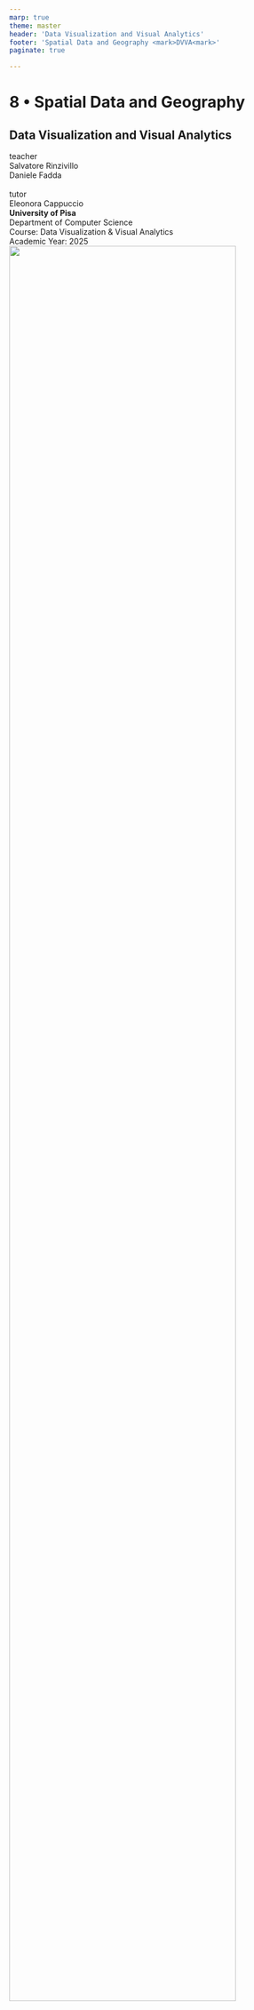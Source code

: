 ```yaml
---
marp: true
theme: master
header: 'Data Visualization and Visual Analytics'
footer: 'Spatial Data and Geography <mark>DVVA<mark>'
paginate: true

---
```




<!-- _class: cover -->
<!-- _paginate: skip -->

<div>
  <h1>8 •  Spatial Data and Geography</h1>
  <h2>Data Visualization and Visual Analytics</h2>
  <!-- <div class="subtitle">A subtitle</div> -->

  <div class="authors">
    <div class="author-label">teacher</div>
    <div class="author-name">Salvatore Rinzivillo</div>
    <div class="author-name">Daniele Fadda</div>
    <br>
    <div class="author-label">tutor</div>
    <div class="author-name">Eleonora Cappuccio</div>
  </div>

  <div class="university">
    <strong>University of Pisa</strong><br>
    Department of Computer Science<br>
    Course: Data Visualization & Visual Analytics<br>
    Academic Year: 2025    
  </div>

</div>



<div class="cover-image">
<img src="img/va_lesson3_vision_perception_Page_02_Image_0003.jpg" alt="" style="width:90%">
</div>


<!-- This lecture covers charting taxonomy, building on our previous introduction to visual variables. We'll explore different chart types, their appropriate uses, and common pitfalls to avoid when visualizing data. -->

---

# OBJECTIVE

- To show spatial distribution of data
- To show relative positions of data components

- Thematic maps
  - Mapping to attribute data (quantitative and qualitative) on a map
  - Geometry linked to fixed geographical position

<!-- The main goal of geographic visualization is to show how data is distributed in space and the relative positions between data elements. Thematic maps allow us to link quantitative or qualitative attributes to specific geographic locations. -->

---

# MAP DESIGN

- Projection
  - Map curved 3D objects to a place
- Scale
  - Reduction of a map to the available space
- Symbolization and themes
  - Equivalent to encoding with Visual Variables

<!-- Creating a map requires addressing three fundamental issues: how to project a 3D world onto a 2D surface, what scale to use for representation, and how to symbolize information. These design decisions greatly impact the effectiveness and accuracy of the map. -->

---

# SCALE

![bg contain](img/DVVA_08/VA_Lesson14_geography_complete_Page_05_Image_0003.jpg)

<!-- Scale is a critical aspect of cartography. It defines the relationship between distances on the map and the actual distances on Earth. The choice of scale affects the level of detail that can be shown and the geographical area that can be covered. -->

---

# MAP SCALE

- Defines as the ratio between a distance on the map and the corresponding distance on the Earth
  - Usually expressed as verbal ratio
    - 1:100
    - Distance on the map is always expressed as one
  - The ratio is dimensionless
  - The larger the fraction, the greater the map's details

<!-- Map scale is expressed as a ratio where the first number always represents one unit on the map, and the second number represents the equivalent units on Earth. For example, a scale of 1:100,000 means that 1 centimeter on the map represents 100,000 centimeters (1 kilometer) in the real world. The larger the fraction (like 1:10,000 compared to 1:1,000,000), the more detailed the map is. -->

---

<!-- _class: all-image -->

# MAP SCALE (1:50,000,000)

![bg](img/DVVA_08/VA_Lesson14_geography_complete_Page_07_Image_0003.jpg)

<!-- At a scale of 1:50,000,000, we can see entire continents, but we lose most of the details. This scale is appropriate for displaying global patterns, continental boundaries, or very large regions. At this scale, cities appear as dots, and only major geographic features are visible. -->

---

<!-- _class: all-image -->

# MAP SCALE (1:6,500,000)

![bg](img/DVVA_08/VA_Lesson14_geography_complete_Page_08_Image_0003.jpg)

<!-- At a scale of 1:6,500,000, we can see large regions like parts of Europe. This scale allows for the visualization of countries, major cities, and primary geographical features like seas and mountain ranges. It's commonly used for continental or sub-continental maps. -->

---

<!-- _class: all-image -->

# MAP SCALE (1:1,500,000)

![bg ](img/DVVA_08/VA_Lesson14_geography_complete_Page_09_Image_0003.jpg)

<!-- With a scale of 1:1,500,000, we can focus on a single country or a specific region. This scale shows more details like smaller cities, rivers, and main road networks. It's useful for national or regional maps where you need to show the relationship between major geographical features. -->

---

<!-- _class: all-image -->

# MAP SCALE (1:100,000)

![bg](img/DVVA_08/VA_Lesson14_geography_complete_Page_10_Image_0003.jpg)

<!-- At 1:100,000 scale, we're looking at a much more detailed view that might cover a metropolitan area or a small region. This scale allows for the visualization of neighborhoods, local roads, small streams, and detailed terrain features. It's suitable for regional planning or detailed navigation. -->

---

<!-- _class: all-image -->

# MAP SCALE (1:10,000)

![bg](img/DVVA_08/VA_Lesson14_geography_complete_Page_11_Image_0003.jpg)

<!-- The 1:10,000 scale provides a very detailed view of a small area, such as a city center or a neighborhood. At this scale, individual buildings, streets, parks, and small local features become clearly visible. This scale is often used for urban planning, detailed city maps, or specific area studies. -->

---

<!-- _class: all-image -->

# MAP SCALE (1:1,000)

![bg](img/DVVA_08/VA_Lesson14_geography_complete_Page_12_Image_0003.jpg)

<!-- At the very detailed scale of 1:1,000, we can see specific features like individual buildings, sports fields, parking lots, or garden layouts. This scale is used for site planning, property surveys, or detailed urban design. One centimeter on this map represents just 10 meters in the real world. -->

---

# PROJECTIONS

![](img/DVVA_08/VA_Lesson14_geography_complete_Page_13_Image_0003.jpg)

<!-- Projections are mathematical transformations used to represent the Earth's three-dimensional surface on a two-dimensional plane. Each projection involves some kind of distortion, whether it's of area, shape, distance, or direction. The choice of projection depends on the purpose of the map and the region being mapped. -->

---

# CARTOGRAPHY AS ART


<div class="columns-2">
<div>

![center](img/DVVA_08/VA_Lesson14_geography_complete_Page_14_Image_0003.jpg)
</div>
<div>

![center](img/DVVA_08/VA_Lesson14_geography_complete_Page_15_Image_0003.jpg)
</div>
</div>

<!-- Historically, cartography was not just a technical discipline but also an art form. Early maps were beautifully illustrated with decorative elements, showing not just geographical features but also cultural and historical aspects. These artistic maps combined technical precision with aesthetic considerations, making them both useful tools and cultural artifacts. 


The second map shows the historical map of Europe and showcases the artistic nature of early cartography. The precise geographical information is enhanced with decorative elements, illustrations, and elaborate typography. These maps were not just tools for navigation but also works of art that displayed the cartographer's skill and the cultural context of the time. -->

---

![center height:500](img/DVVA_08/VA_Lesson14_geography_complete_Page_16_Image_0003.jpg)

<!-- Another example of historical cartography showing a detailed map with vibrant colors and artistic elements. Historical maps often included decorative cartouches, sea monsters, and other embellishments that reflected both the knowledge and the imagination of their creators. These beautiful artifacts serve as important historical documents of how people understood their world. -->

---

![center height:550](img/DVVA_08/VA_Lesson14_geography_complete_Page_17_Image_0003.jpg)

<!-- This circular map projection provides a different perspective on geographical representation. Circular or polar projections are particularly useful for showing areas around the poles or for representing global relationships from a specific viewpoint. They demonstrate how the choice of projection can dramatically alter our perception of the world. -->

---

# THE NEW WORLD

- New challenges for geographers
- Since XVI century new methods to represent geography
- From plane to globe

<!-- The discovery of the "New World" in the 15th and 16th centuries presented enormous challenges for cartographers. The traditional flat representations of the world had to be reconsidered as explorers brought back information about vast new lands. This led to revolutionary changes in mapping techniques, with a shift from plane representations to more accurate spherical models of the Earth. -->

---

# BASIC COMPONENTS...

- A reference system
- A set of coordinates

<!-- All geographic information systems rely on two fundamental components: a reference system that defines the model of the Earth being used, and a coordinate system that allows for precise positioning of elements on that reference system. These components provide the framework for all spatial data representation. -->

---

# REFERENCE SYSTEM

- Univocally determine a position in 3D (2D+1D)
- Need for a simple model:
  - Mathematically tractable: surface
  - Link to physical world
- Typical surfaces:
  - Sphere
  - Ellipsoid (spheroid)
  - Geoid

<!-- A reference system allows us to precisely locate any point on Earth using coordinates. For mathematical simplicity, we represent the Earth's complex surface as a simpler model—either a sphere, an ellipsoid, or a geoid. Each offers different levels of accuracy and mathematical complexity. An ellipsoid approximates the Earth's shape reasonably well while remaining mathematically manageable. -->

---

# COORDINATE (2D+1D)

<div class="columns-2">
<div>

- Position relative to the reference system
- Angular coordinates
  - Longitude
  - Latitude
- Altitude as offset from the reference point
</div>
<div>

![center height:450](img/DVVA_08/geo_position_relative.png)
</div>
</div>

<!-- Coordinates specify a location relative to the reference system. Most commonly, we use the angular coordinates of latitude and longitude, which describe the angular distance from the equator and from the prime meridian, respectively. The third dimension, altitude, is measured as the distance from the reference surface (usually above or below sea level). -->

---

# LATITUDE AND LONGITUDE

<div class="columns-2">

<div>

- Latitude: angular distance from equator
- Longitude: angular distance from central meridian
</div>
<div>

![center width:500](img/DVVA_08/VA_Lesson14_geography_complete_Page_22_Image_0003.jpg)
</div>
</div>


<!-- Latitude measures the angular distance north or south from the equator, ranging from -90° (South Pole) to +90° (North Pole). Longitude measures the angular distance east or west from the Prime Meridian (usually through Greenwich, UK), ranging from -180° to +180°. Together, these coordinates can uniquely identify any location on the Earth's surface. -->

---

# WHICH REFERENCE SYSTEM?

- Earth present a complex surface, results of gravity, magnetical forces and different densities
- Mathematic representation is very complex

<!-- The Earth's actual shape is irregular and complex, influenced by variations in gravitational pull, magnetic fields, and the uneven distribution of mass. This complexity makes it impossible to create a perfect mathematical model of the Earth's surface. Different reference systems make different compromises in accuracy versus mathematical simplicity. -->

---

# GEOID

- Geoid: surface where gravity is constant in each point
- Average surface of seas

<br>

![center](img/DVVA_08/VA_Lesson14_geography_complete_Page_24_Image_0003.jpg)

<!-- The geoid is a complex, irregular surface where the gravitational potential is constant at every point. It roughly corresponds to mean sea level extended through the continents. While the geoid is the most accurate representation of the Earth's true shape, its mathematical complexity makes it impractical for many mapping applications. -->

---

# WHICH REFERENCE SYSTEM?

<div class="columns-2">
<div>

- Ellipsoid: clear and easy mathematic definition
- Easy to define a position of a point in the space
- Low differences with the real geoid (~40m)

</div>
<div>

![center width:400](img/DVVA_08/ellipsoid.png)
</div>
</div>




<!-- The ellipsoid, or spheroid, offers a good compromise between accuracy and mathematical simplicity. It's an ellipse rotated around its shorter axis, approximating the Earth's flattening at the poles. While it differs from the geoid by up to 40 meters in some places, this level of error is acceptable for most mapping purposes. The mathematical simplicity of the ellipsoid makes it the most commonly used reference system. -->

---

# DATUM

<div class="columns-2">
<div>

- An ellipsoid is univocally determined by 8 parameters (named Datum)
  - 2 shape parameted:
    - Equatorial radius
    - Polar radius
  - 6 parameters for position and orientation

</div>
<div>

![center width:500](img/DVVA_08/VA_Lesson14_geography_complete_Page_26_Image_0003.jpg)

</div>
</div>
<!-- A datum defines a specific ellipsoidal model of the Earth and its orientation in space. It requires eight parameters: two to define the shape (equatorial and polar radii) and six to define its position and orientation relative to the Earth. Different datums may use different values for these parameters, resulting in slightly different coordinate systems. -->

---

# WHICH DATUM?

- Diffusion of GPS systems: WGS84 (World Geodetic System 1984)
- Many local cartograph systems use local defined datum
  - In Europe, datum ED50 (European Datum 1950, Ellissoide di Hayford) is largely used
- All datum can be mapped/translated to WGS84

<!-- With the global adoption of GPS technology, WGS84 has become the most widely used datum worldwide. However, many countries and regions still use local datums that better fit their specific area of the Earth. For example, many European maps still use ED50. Conversion between different datums is possible but requires careful mathematical transformation to avoid positional errors. -->

---

# PROJECTIONS

- Cartographic projections maps coordinates from the ellipsoid to the plane
- A direct mapping is not feasible without introducing deformations
- Families of mapping that preserve:
  - Angles (conformal projection)
  - Surfaces (equal area projection)
  - Minimizing both

<!-- Map projections transform the three-dimensional ellipsoidal surface onto a two-dimensional plane. This transformation inevitably introduces some form of distortion. Different projections preserve different properties: conformal projections maintain accurate angles but distort areas; equal-area projections maintain correct size relationships but distort shapes; compromise projections try to minimize both types of distortion but preserve neither property perfectly. -->

---

# PROJECTIONS

- Each projection assume a precise datum
- For example, UTM projection uses datum WGS84 and ED50

<!-- Every map projection is designed to work with a specific datum. When working with spatial data, it's crucial to know both the projection and the underlying datum. Mixing data with different datums without proper transformation can lead to significant positional errors. Modern GIS systems often handle these transformations automatically, but understanding the concepts remains important. -->

---

# PROJECTIONS

Three different types
- Azimuthal: projection plane is tangent to a point on the earth
- Conic: points are projected on a cone
- Cylindrical: points are projected ona cylinder


![center ](img/DVVA_08/projections.png)

<!-- Each projection type has its own characteristics and is suitable for different applications. Azimuthal projections are often used for polar regions, conic projections are good for mid-latitude areas, and cylindrical projections are useful for equatorial regions. The choice of projection depends on the geographic area being mapped and the specific requirements of the visualization. -->

---

# MERCATOR PROJECTION

<div class="columns-2">
<div>

- Cylindrical projections
- Cylinder tangent to equator
- Meridians are paralled
- Low distortion for tropical zones

</div>
<div>

![center width:500](img/DVVA_08/VA_Lesson14_geography_complete_Page_31_Image_0003.jpg)

</div>
</div>
<!-- A datum defines a specific ellipsoidal model of the Earth and its orientation in space. It requires eight parameters: two to define the shape (equatorial and polar radii) and six to define its position and orientation relative to the Earth. Different datums may use different values for these parameters, resulting in slightly different coordinate systems. -->

---


# UTM

<div class="columns-2">
<div>

(UNIVERSAL TRANSVERSE MERCATOR)

- Transverse Mercator Projection
- Cylinder tangent to one of the meridians
- Low deformation around the reference meridian
</div>
<div>

![center](img/DVVA_08/VA_Lesson14_geography_complete_Page_32_Image_0003.jpg)

</div>
</div>


<!-- The Universal Transverse Mercator (UTM) system is a widely used projection for topographic mapping and GIS applications. It uses a transverse (sideways) orientation of the standard Mercator projection, with the cylinder tangent to a meridian rather than the equator. This arrangement minimizes distortion near the chosen meridian, making it suitable for mapping limited east-west areas. -->

---

# UTM PROJECTION

- Minimize distortion
  - Each projection is limited to a zone of 6 degrees
  - Central meridian is contracted by 0.9996
  - To ensure positive coordinates, each zone has a false easting origin at 500000 m on the east of central meridian
  - Projection is limited to latitudes between -80 N and +80 N

<!-- To maintain acceptable accuracy levels, the UTM system divides the world into 60 narrow zones, each covering 6 degrees of longitude. Each zone has its own central meridian, which is slightly contracted (scaled by 0.9996) to reduce overall distortion within the zone. To avoid negative coordinates, a false easting of 500,000 meters is added to all x-coordinates. The UTM system isn't used near the poles (beyond 80° latitude) because distortion becomes excessive. -->

---

# UTM ZONES

![center width:450](img/DVVA_08/VA_Lesson14_geography_complete_Page_34_Image_0003.jpg)

<!-- The UTM grid divides the world into 60 north-south zones, numbered 1 to 60 from west to east. Each zone is 6 degrees wide in longitude. Additionally, the system divides the world into 20 latitude bands, designated by letters C to X (omitting I and O). The combination of a zone number and band letter provides a grid reference that can identify any location on Earth between 80°S and 80°N. -->

---

# UTM ZONES IN ITALY


<div class="columns-2">
<div>

- Italy is covered by zones 32, 33 e 34

</div>
<div>

![center height:450](img/DVVA_08/VA_Lesson14_geography_complete_Page_35_Image_0003.jpg)

</div>
</div>
<!-- Italy spans three UTM zones: 32, 33, and 34. This means that for precise mapping of the entire country, coordinates must be transformed into a common system, or maps must be created separately for each zone. The need to work across multiple zones is a common challenge when mapping countries or regions that span significant east-west distances. -->